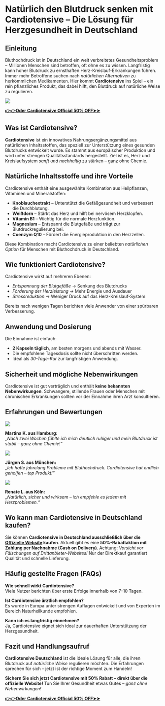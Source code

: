 # Natürlich den Blutdruck senken mit Cardiotensive – Die Lösung für Herzgesundheit in Deutschland

## Einleitung

Bluthochdruck ist in Deutschland ein weit verbreitetes Gesundheitsproblem – Millionen Menschen sind betroffen, oft ohne es zu wissen. Langfristig kann hoher Blutdruck zu ernsthaften Herz-Kreislauf-Erkrankungen führen. Immer mehr Betroffene suchen nach *natürlichen Alternativen* zu herkömmlichen Medikamenten. Hier kommt **Cardiotensive** ins Spiel – ein rein pflanzliches Produkt, das dabei hilft, den Blutdruck auf natürliche Weise zu regulieren.

![](https://i.imgur.com/W8ZuBj7.jpeg)

 [**👉👉Oder Cardiotensive Official 50% OFF➤➤**](https://uhfca64994uh.axdsz.pro/?target=-7EBNQCgQAAAezRwMDepMABQEBEREKEQkKEQ1CEQ0SAAF_YWRjb21ibwEx&al=99037&ap=-1)

## Was ist Cardiotensive?

**Cardiotensive** ist ein innovatives Nahrungsergänzungsmittel aus natürlichen Inhaltsstoffen, das speziell zur Unterstützung eines gesunden Blutdrucks entwickelt wurde. Es stammt aus europäischer Produktion und wird unter strengen Qualitätsstandards hergestellt. Ziel ist es, Herz und Kreislaufsystem *sanft und nachhaltig* zu stärken – ganz ohne Chemie.

## Natürliche Inhaltsstoffe und ihre Vorteile

Cardiotensive enthält eine ausgewählte Kombination aus Heilpflanzen, Vitaminen und Mineralstoffen:

- **Knoblauchextrakt** – Unterstützt die Gefäßgesundheit und verbessert die Durchblutung.
- **Weißdorn** – Stärkt das Herz und hilft bei nervösem Herzklopfen.
- **Vitamin B1** – Wichtig für die normale Herzfunktion.
- **Magnesium** – Entspannt die Blutgefäße und trägt zur Blutdruckregulierung bei.
- **Coenzym Q10** – Fördert die Energieproduktion in den Herzzellen.

Diese Kombination macht Cardiotensive zu einer beliebten *natürlichen Option* für Menschen mit Bluthochdruck in Deutschland.

## Wie funktioniert Cardiotensive?

Cardiotensive wirkt auf mehreren Ebenen:

- *Entspannung der Blutgefäße* → Senkung des Blutdrucks
- *Förderung der Herzleistung* → Mehr Energie und Ausdauer
- *Stressreduktion* → Weniger Druck auf das Herz-Kreislauf-System

Bereits nach wenigen Tagen berichten viele Anwender von einer spürbaren Verbesserung.

## Anwendung und Dosierung

Die Einnahme ist einfach:

- **2 Kapseln täglich**, am besten morgens und abends mit Wasser.
- Die empfohlene Tagesdosis sollte nicht überschritten werden.
- Ideal als *30-Tage-Kur* zur langfristigen Anwendung.

## Sicherheit und mögliche Nebenwirkungen

Cardiotensive ist gut verträglich und enthält **keine bekannten Nebenwirkungen**. Schwangere, stillende Frauen oder Menschen mit chronischen Erkrankungen sollten vor der Einnahme ihren Arzt konsultieren.

## Erfahrungen und Bewertungen


![](https://i.imgur.com/MGkoIR1.jpeg)

**Martina K. aus Hamburg:**  
*„Nach zwei Wochen fühlte ich mich deutlich ruhiger und mein Blutdruck ist stabil – ganz ohne Chemie!“*

![](https://i.imgur.com/imLtumm.jpeg)

**Jürgen S. aus München:**  
*„Ich hatte jahrelang Probleme mit Bluthochdruck. Cardiotensive hat endlich geholfen – top Produkt!“*

![](https://i.imgur.com/7YQKbOS.jpeg)

**Renate L. aus Köln:**  
*„Natürlich, sicher und wirksam – ich empfehle es jedem mit Herzproblemen.“*

## Wo kann man Cardiotensive in Deutschland kaufen?

Sie können **Cardiotensive in Deutschland ausschließlich über die [Offizielle Website](https://uhfca64994uh.axdsz.pro/?target=-7EBNQCgQAAAezRwMDepMABQEBEREKEQkKEQ1CEQ0SAAF_YWRjb21ibwEx&al=99037&ap=-1) kaufen**. Aktuell gibt es eine **50%-Rabattaktion mit Zahlung per Nachnahme (Cash on Delivery)**. Achtung: *Vorsicht vor Fälschungen auf Drittanbieter-Websites!* Nur der Direktkauf garantiert Qualität und schnelle Lieferung.

## Häufig gestellte Fragen (FAQs)

**Wie schnell wirkt Cardiotensive?**  
Viele Nutzer berichten über erste Erfolge innerhalb von 7–10 Tagen.

**Ist Cardiotensive ärztlich empfohlen?**  
Es wurde in Europa unter strengen Auflagen entwickelt und von Experten im Bereich Naturheilkunde empfohlen.

**Kann ich es langfristig einnehmen?**  
Ja, Cardiotensive eignet sich ideal zur dauerhaften Unterstützung der Herzgesundheit.

## Fazit und Handlungsaufruf

**Cardiotensive Deutschland** ist die ideale Lösung für alle, die ihren Blutdruck auf *natürliche Weise* regulieren möchten. Die Erfahrungen sprechen für sich – jetzt ist der richtige Moment zum Handeln!

 **Sichern Sie sich jetzt Cardiotensive mit 50% Rabatt – direkt über die offizielle Website!** Tun Sie Ihrer Gesundheit etwas Gutes – *ganz ohne Nebenwirkungen!*

 [**👉👉Oder Cardiotensive Official 50% OFF➤➤**](https://uhfca64994uh.axdsz.pro/?target=-7EBNQCgQAAAezRwMDepMABQEBEREKEQkKEQ1CEQ0SAAF_YWRjb21ibwEx&al=99037&ap=-1)
